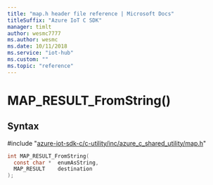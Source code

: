 ```yaml
---                             
title: "map.h header file reference | Microsoft Docs" 
titleSuffix: "Azure IoT C SDK"            
manager: timlt                 
author: wesmc7777              
ms.author: wesmc               
ms.date: 10/11/2018                    
ms.service: "iot-hub"             
ms.custom: ""                
ms.topic: "reference"        
---                            
```


# MAP_RESULT_FromString()

## Syntax

\#include "[azure-iot-sdk-c/c-utility/inc/azure_c_shared_utility/map.h](../map-h.md)"  
```C
int MAP_RESULT_FromString(
  const char *  enumAsString,
  MAP_RESULT    destination
);
```

